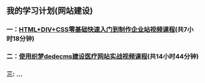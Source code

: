 ##  我的学习计划(网站建设)

### 一：[HTML+DIV+CSS零基础快速入门到制作企业站视频课程](https://github.com/shallran/mylife/blob/master/first.md)(共7小时18分钟)


### 二：[使用织梦dedecms建设医疗网站实战视频课程](https://github.com/shallran/mylife/blob/master/second.md)(共14小时44分钟)


### 三: ...


